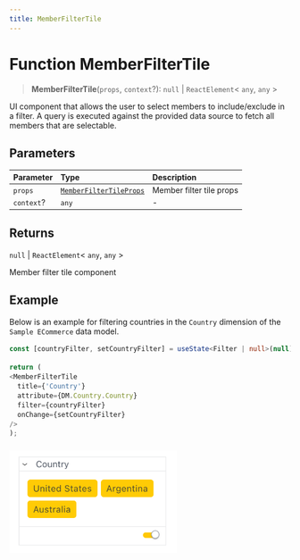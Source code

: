 ```yaml
---
title: MemberFilterTile
---
```


# Function MemberFilterTile

> **MemberFilterTile**(`props`, `context`?): `null` \| `ReactElement`\< `any`, `any` \>

UI component that allows the user to select members to include/exclude in a
filter. A query is executed against the provided data source to fetch
all members that are selectable.

## Parameters

| Parameter | Type | Description |
| :------ | :------ | :------ |
| `props` | [`MemberFilterTileProps`](../interfaces/interface.MemberFilterTileProps.md) | Member filter tile props |
| `context`? | `any` | - |

## Returns

`null` \| `ReactElement`\< `any`, `any` \>

Member filter tile component

## Example

Below is an example for filtering countries in the `Country` dimension of the `Sample ECommerce` data model.
```ts
const [countryFilter, setCountryFilter] = useState<Filter | null>(null);

return (
<MemberFilterTile
  title={'Country'}
  attribute={DM.Country.Country}
  filter={countryFilter}
  onChange={setCountryFilter}
/>
);
```
###
<img src="../../../img/member-filter-tile-example-1.png" width="300px" />
